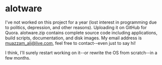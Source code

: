 # alotware
I've not worked on this project for a year (lost interest in programming due to politics, depression, and other reasons).   Uploading it on GitHub for Quora.  alotware.zip contains complete source code including applications, build scripts, documentation, and disk images.  My email address is muazzam_ali@live.com, feel free to contact--even just to say hi!

I think, I'll surely restart working on it--or rewrite the OS from scratch--in a few months.
